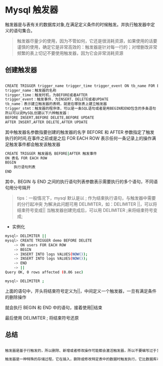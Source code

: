 # Mysql 触发器

触发器是与表有关的数据库对象,在满足定义条件的时候触发。并执行触发器中定义的语句集合。

> 触发器尽量少的使用，因为不管如何，它还是很消耗资源，如果使用的话要谨慎的使用，确定它是非常高效的：触发器是针对每一行的；对增删改非常频繁的表上切记不要使用触发器，因为它会非常消耗资源

## 创建触发器

```bash

CREATE TRIGGER trigger_name trigger_time trigger_event ON tb_name FOR EACH ROW trigger_stmt
trigger_name：触发器的名称
tirgger_time：触发时机，为BEFORE或者AFTER
trigger_event：触发事件，为INSERT、DELETE或者UPDATE
tb_name：表示建立触发器的表明，就是在哪张表上建立触发器
trigger_stmt：触发器的程序体，可以是一条SQL语句或者是用BEGIN和END包含的多条语句
所以可以说MySQL创建以下六种触发器：
BEFORE INSERT,BEFORE DELETE,BEFORE UPDATE
AFTER INSERT,AFTER DELETE,AFTER UPDATE

```

其中触发器名参数指要创建的触发器的名字
BEFORE 和 AFTER 参数指定了触发执行的时间,在事件之前或是之后
FOR EACH ROW 表示任何一条记录上的操作满足触发事件都会触发该触发器

```bash
CREATE TRIGGER 触发器名 BEFORE|AFTER 触发事件
ON 表名 FOR EACH ROW
BEGIN
    执行语句列表
END
```

其中，BEGIN 与 END 之间的执行语句列表参数表示需要执行的多个语句，不同语句用分号隔开

> tips：一般情况下，mysql 默认是以 ; 作为结束执行语句，与触发器中需要的分行起冲突
> 为解决此问题可用 DELIMITER，如：DELIMITER ||，可以将结束符号变成||
> 当触发器创建完成后，可以用 DELIMITER ;来将结束符号变成;

- 实例化

```bash
mysql> DELIMITER ||
mysql> CREATE TRIGGER demo BEFORE DELETE
    -> ON users FOR EACH ROW
    -> BEGIN
    -> INSERT INTO logs VALUES(NOW());
    -> INSERT INTO logs VALUES(NOW());
    -> END
    -> ||
Query OK, 0 rows affected (0.06 sec)

mysql> DELIMITER ;
```

上面的语句中，开头将结束符号定义为||，中间定义一个触发器，一旦有满足条件的删除操作

就会执行 BEGIN 和 END 中的语句，接着使用||结束

最后使用 DELIMITER ; 将结束符号还原

## 总结

```bash

触发器是基于行触发的，所以删除、新增或者修改操作可能都会激活触发器，所以不要编写过于复杂的触发器，也不要增加过得的触发器，这样会对数据的插入、修改或者删除带来比较严重的影响，同时也会带来可移植性差的后果，所以在设计触发器的时候一定要有所考虑。

触发器是一种特殊的存储过程，它在插入，删除或修改特定表中的数据时触发执行，它比数据库本身标准的功能有更精细和更复杂的数据控制能力。

```
